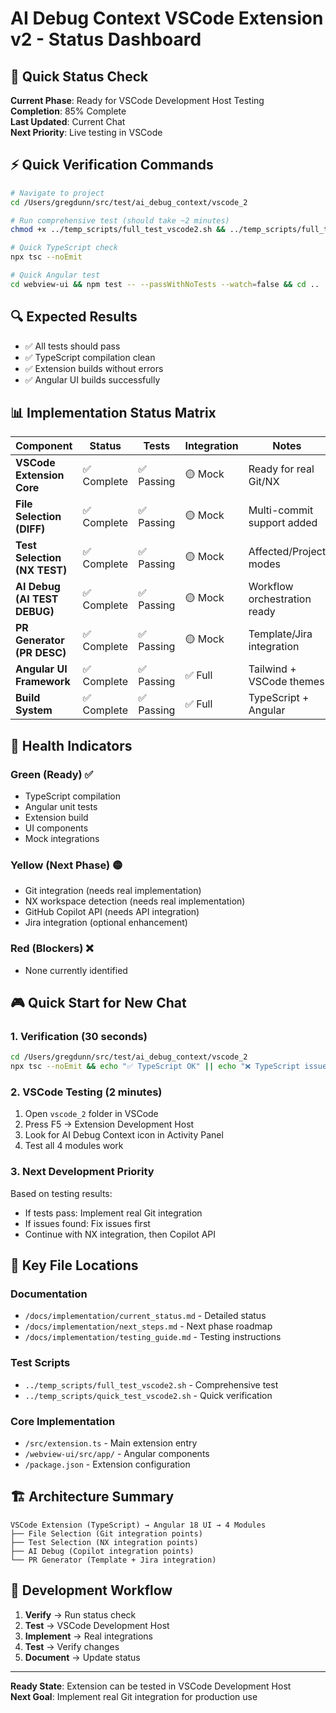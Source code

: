 # AI Debug Context VSCode Extension v2 - Status Dashboard

## 🎯 Quick Status Check

**Current Phase**: Ready for VSCode Development Host Testing  
**Completion**: 85% Complete  
**Last Updated**: Current Chat  
**Next Priority**: Live testing in VSCode  

## ⚡ Quick Verification Commands

```bash
# Navigate to project
cd /Users/gregdunn/src/test/ai_debug_context/vscode_2

# Run comprehensive test (should take ~2 minutes)
chmod +x ../temp_scripts/full_test_vscode2.sh && ../temp_scripts/full_test_vscode2.sh

# Quick TypeScript check
npx tsc --noEmit

# Quick Angular test
cd webview-ui && npm test -- --passWithNoTests --watch=false && cd ..
```

## 🔍 Expected Results
- ✅ All tests should pass
- ✅ TypeScript compilation clean
- ✅ Extension builds without errors
- ✅ Angular UI builds successfully

## 📊 Implementation Status Matrix

| Component | Status | Tests | Integration | Notes |
|-----------|--------|-------|-------------|-------|
| **VSCode Extension Core** | ✅ Complete | ✅ Passing | 🟡 Mock | Ready for real Git/NX |
| **File Selection (DIFF)** | ✅ Complete | ✅ Passing | 🟡 Mock | Multi-commit support added |
| **Test Selection (NX TEST)** | ✅ Complete | ✅ Passing | 🟡 Mock | Affected/Project modes |
| **AI Debug (AI TEST DEBUG)** | ✅ Complete | ✅ Passing | 🟡 Mock | Workflow orchestration ready |
| **PR Generator (PR DESC)** | ✅ Complete | ✅ Passing | 🟡 Mock | Template/Jira integration |
| **Angular UI Framework** | ✅ Complete | ✅ Passing | ✅ Full | Tailwind + VSCode themes |
| **Build System** | ✅ Complete | ✅ Passing | ✅ Full | TypeScript + Angular |

## 🚦 Health Indicators

### Green (Ready) ✅
- TypeScript compilation
- Angular unit tests
- Extension build
- UI components
- Mock integrations

### Yellow (Next Phase) 🟡  
- Git integration (needs real implementation)
- NX workspace detection (needs real implementation)
- GitHub Copilot API (needs API integration)
- Jira integration (optional enhancement)

### Red (Blockers) ❌
- None currently identified

## 🎮 Quick Start for New Chat

### 1. Verification (30 seconds)
```bash
cd /Users/gregdunn/src/test/ai_debug_context/vscode_2
npx tsc --noEmit && echo "✅ TypeScript OK" || echo "❌ TypeScript issues"
```

### 2. VSCode Testing (2 minutes)
1. Open `vscode_2` folder in VSCode
2. Press F5 → Extension Development Host
3. Look for AI Debug Context icon in Activity Panel
4. Test all 4 modules work

### 3. Next Development Priority
Based on testing results:
- If tests pass: Implement real Git integration
- If issues found: Fix issues first
- Continue with NX integration, then Copilot API

## 📁 Key File Locations

### Documentation
- `/docs/implementation/current_status.md` - Detailed status
- `/docs/implementation/next_steps.md` - Next phase roadmap  
- `/docs/implementation/testing_guide.md` - Testing instructions

### Test Scripts
- `../temp_scripts/full_test_vscode2.sh` - Comprehensive test
- `../temp_scripts/quick_test_vscode2.sh` - Quick verification

### Core Implementation
- `/src/extension.ts` - Main extension entry
- `/webview-ui/src/app/` - Angular components
- `/package.json` - Extension configuration

## 🏗️ Architecture Summary
```
VSCode Extension (TypeScript) → Angular 18 UI → 4 Modules
├── File Selection (Git integration points)
├── Test Selection (NX integration points)  
├── AI Debug (Copilot integration points)
└── PR Generator (Template + Jira integration)
```

## 🔄 Development Workflow
1. **Verify** → Run status check
2. **Test** → VSCode Development Host  
3. **Implement** → Real integrations
4. **Test** → Verify changes
5. **Document** → Update status

---
**Ready State**: Extension can be tested in VSCode Development Host  
**Next Goal**: Implement real Git integration for production use
